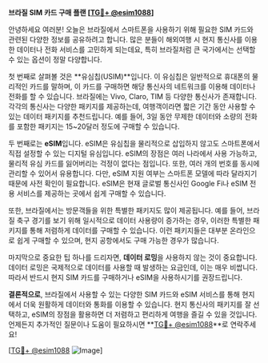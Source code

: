 **브라질 SIM 카드 구매 플랜 [[TG💪+ @esim1088](https://t.me/s/esim1088)]**

안녕하세요 여러분! 오늘은 브라질에서 스마트폰을 사용하기 위해 필요한 SIM 카드와 관련된 다양한 정보를 공유하려고 합니다. 많은 분들이 해외여행 시 현지 통신사를 이용한 데이터나 전화 서비스를 고민하게 되는데요, 특히 브라질처럼 큰 국가에서는 선택할 수 있는 옵션이 정말 다양합니다.

첫 번째로 살펴볼 것은 **유심칩(USIM)**입니다. 이 유심칩은 일반적으로 휴대폰의 물리적인 카드를 말하며, 이 카드를 구매하면 해당 통신사의 네트워크를 이용해 데이터나 전화를 할 수 있습니다. 브라질에는 Vivo, Claro, TIM 등 다양한 통신사가 존재합니다. 각각의 통신사는 다양한 패키지를 제공하는데, 여행객이라면 짧은 기간 동안 사용할 수 있는 데이터 패키지를 추천드립니다. 예를 들어, 3일 동안 무제한 데이터와 소량의 전화를 포함한 패키지는 15~20달러 정도에 구매할 수 있습니다.

두 번째로는 **eSIM**입니다. eSIM은 유심칩을 물리적으로 삽입하지 않고도 스마트폰에서 직접 설정할 수 있는 디지털 유심입니다. eSIM의 장점은 여러 나라에서 사용 가능하고, 물리적 유심 카드를 잃어버리는 걱정이 없다는 점입니다. 또한, 여러 개의 번호를 동시에 관리할 수 있어서 유용합니다. 다만, eSIM 지원 여부는 스마트폰 모델에 따라 달라지기 때문에 사전 확인이 필요합니다. eSIM은 현재 글로벌 통신사인 Google Fi나 eSIM 전용 서비스를 제공하는 곳에서 쉽게 구매할 수 있습니다.

또한, 브라질에서는 방문객들을 위한 특별한 패키지도 많이 제공됩니다. 예를 들어, 브라질 축구 경기를 보기 위해 일시적으로 데이터 사용량이 증가하는 경우, 이러한 특별한 패키지를 통해 저렴하게 데이터를 구매할 수 있습니다. 이런 패키지들은 대부분 온라인으로 쉽게 구매할 수 있으며, 현지 공항에서도 구매 가능한 경우가 많습니다.

마지막으로 중요한 팁 하나를 드리자면, **데이터 로밍**을 사용하지 않는 것이 중요합니다. 데이터 로밍은 국제적으로 데이터를 사용할 때 발생하는 요금인데, 이는 매우 비쌉니다. 따라서 반드시 현지 SIM 카드를 구매하거나 eSIM을 사용하시기를 권장드립니다.

**결론적으로**, 브라질에서 사용할 수 있는 다양한 SIM 카드와 eSIM 서비스를 통해 현지에서 더욱 원활하게 데이터와 통화를 이용할 수 있습니다. 현지 통신사의 패키지를 잘 선택하고, eSIM의 장점을 활용하면 더 저렴하고 편리하게 여행을 즐길 수 있을 것입니다. 언제든지 추가적인 질문이나 도움이 필요하시면 **[TG💪+ @esim1088](https://t.me/s/esim1088)**로 연락주세요!

[[TG💪+ @esim1088](https://t.me/s/esim1088) ![Image](https://i.postimg.cc/Y0z9fWf4/image.png)]